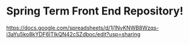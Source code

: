 # Spring Term Front End Repository!

https://docs.google.com/spreadsheets/d/1j1NyKNWB8Wzqs-i3aYu5ko8kYDF6ITIkQN42cSZdboc/edit?usp=sharing
